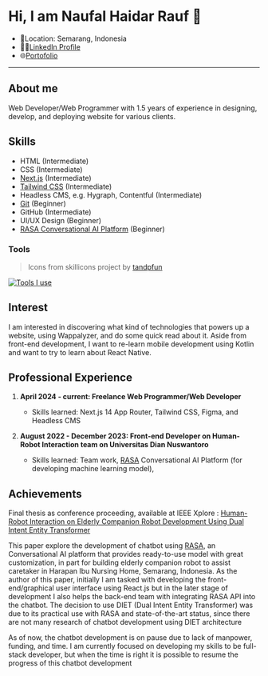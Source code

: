 # Hi, I am Naufal Haidar Rauf 👋

- 📌Location: Semarang, Indonesia
- 🧑‍💼[LinkedIn Profile](https://www.linkedin.com/in/naufal-haidar-rauf/)
- 🌐[Portofolio](https://hydare.vercel.app)

---

## About me

Web Developer/Web Programmer with 1.5 years of experience in designing, develop, and deploying website for various clients.

## Skills

- HTML (Intermediate)
- CSS (Intermediate)
- [Next.js](https://nextjs.org) (Intermediate)
- [Tailwind CSS](https://tailwindcss.com/) (Intermediate)
- Headless CMS, e.g. Hygraph, Contentful (Intermediate)
- [Git](https://git-scm.com/) (Beginner)
- GitHub (Intermediate)
- UI/UX Design (Beginner)
- [RASA Conversational AI Platform](https://github.com/RasaHQ/rasa) (Beginner)

### Tools

> Icons from skillicons project by [tandpfun](https://github.com/tandpfun/skill-icons)

[![Tools I use](https://skillicons.dev/icons?i=figma,vscode,react,next,tailwind,html,css,js)](https://skillicons.dev)

## Interest

I am interested in discovering what kind of technologies that powers up a website, using Wappalyzer, and do some quick read about it. Aside from front-end development, I want to re-learn mobile development using Kotlin and want to try to learn about React Native.

## Professional Experience

1. **April 2024 - current: Freelance Web Programmer/Web Developer**

   - Skills learned: Next.js 14 App Router, Tailwind CSS, Figma, and Headless CMS

2. **August 2022 - December 2023: Front-end Developer on Human-Robot Interaction team on Universitas Dian Nuswantoro**
   - Skills learned: Team work, [RASA](https://rasa.com/) Conversational AI Platform (for developing machine learning model),

## Achievements

Final thesis as conference proceeding, available at IEEE Xplore : [Human-Robot Interaction on Elderly Companion Robot Development Using Dual Intent Entity Transformer](https://ieeexplore.ieee.org/document/10405316)

This paper explore the development of chatbot using [RASA](https://rasa.com/), an Conversational AI platform that provides ready-to-use model with great customization, in part for building elderly companion robot to assist caretaker in Harapan Ibu Nursing Home, Semarang, Indonesia. As the author of this paper, initially I am tasked with developing the front-end/graphical user interface using React.js but in the later stage of development I also helps the back-end team with integrating RASA API into the chatbot. The decision to use DIET (Dual Intent Entity Transformer) was due to its practical use with RASA and state-of-the-art status, since there are not many research of chatbot development using DIET architecture

As of now, the chatbot development is on pause due to lack of manpower, funding, and time. I am currently focused on developing my skills to be full-stack developer, but when the time is right it is possible to resume the progress of this chatbot development
